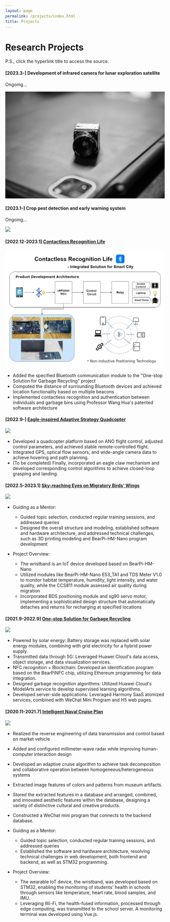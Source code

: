 ```yaml
---
layout: page
permalink: /projects/index.html
title: Projects
---
```


# Research Projects

P.S., click the hyperlink title to access the source.<br>

#### **[2023.3-] Development of infrared camera for lunar exploration satellite**

Ongoing...

<img src="https://github.com/JinDucheng/JinDucheng.github.io/raw/master/src/images/FLIR-camera.jpg">

#### **[2023.1-] Crop pest detection and early warning system**

Ongoing...

<img src="https://github.com/JinDucheng/JinDucheng.github.io/raw/master/src/images/Crop-pest.jpg">

#### [2022.12-2023.1] [Contactless Recognition Life](https://github.com/JinDucheng/JinDucheng.github.io/raw/master/src/file/Contactless%20Recognition%20Life%20-%20Integrated%20Solution%20for%20Smart%20City.7z)

<img src="https://github.com/JinDucheng/JinDucheng.github.io/raw/master/src/images/Contactless.png">

- Added the specified Bluetooth communication module to the "One-stop Solution for Garbage Recycling" project
- Computed the distance of surrounding Bluetooth devices and achieved location functionality based on multiple beacons
- Implemented contactless recognition and authentication between individuals and garbage bins using Professor Wang Hua's patented software architecture

#### **[2022.9-] [Eagle-inspired Adaptive Strategy Quadcopter](https://github.com/JinDucheng/JinDucheng.github.io/raw/master/src/file/Eagle-inspired%20Adaptive%20Strategy%20Quadcopter.7z)**

<img src="https://github.com/JinDucheng/JinDucheng.github.io/raw/master/src/images/Quadcopter.png">

- Developed a quadcopter platform based on ANO flight control, adjusted control parameters, and achieved stable remote-controlled flight.
- Integrated GPS, optical flow sensors, and wide-angle camera data to achieve hovering and path planning.
- (To be completed) Finally, incorporated an eagle claw mechanism and developed corresponding control algorithms to achieve closed-loop grasping and landing.

#### **[2022.5-2023.1] [Sky-reaching Eyes on Migratory Birds' Wings](https://github.com/JinDucheng/JinDucheng.github.io/raw/master/src/file/Sky-reaching%20Eyes%20on%20Migratory%20Birds%E2%80%99%20Wings.7z)**

<img src="https://github.com/JinDucheng/JinDucheng.github.io/raw/master/src/images/migratory-bird.png">

- Guiding as a Mentor:
  - Guided topic selection, conducted regular training sessions, and addressed queries
  - Designed the overall structure and modeling, established software and hardware architecture, and addressed technical challenges, such as 3D printing modeling and BearPi-HM-Nano program development

- Project Overview:
  - The wristband is an IoT device developed based on BearPi-HM-Nano
  - Utilized modules like BearPi-HM-Nano E53_TA1 and TDS Meter V1.0 to monitor habitat temperature, humidity, light intensity, and water quality, while the CCS811 module assessed air quality during migration
  - Incorporated BDS positioning module and sg90 servo motor, implementing a sophisticated design structure that automatically detaches and returns for recharging at specified locations

#### **[2021.9-2022.9] [One-stop Solution for Garbage Recycling](https://github.com/JinDucheng/JinDucheng.github.io/raw/master/src/file/One-stop%20Solution%20for%20Garbage%20Recycling.7z)**

<img src="https://github.com/JinDucheng/JinDucheng.github.io/raw/master/src/images/garbage-bin.png">

- Powered by solar energy: Battery storage was replaced with solar energy modules, combining with grid electricity for a hybrid power supply.
- Transmitted data through 5G: Leveraged Huawei Cloud's data access, object storage, and data visualization services.
- NFC recognition + Blockchain: Developed an identification program based on the BearPiNFC chip, utilizing Ethereum programming for data integration.
- Designed garbage recognition algorithms: Utilized Huawei Cloud's ModelArts service to develop supervised learning algorithms.
- Developed server-side applications: Leveraged Harmony SaaS atomized services, combined with WeChat Mini Program and H5 web pages.

#### **[2020.11-2021.7] [Intelligent Naval Cruise Plan](https://github.com/JinDucheng/JinDucheng.github.io/raw/master/src/file/Intelligent%20Naval%20Cruise%20Plan.7z)**

<img src="https://github.com/JinDucheng/JinDucheng.github.io/raw/master/src/images/Cruise.png">

- Realized the reverse engineering of data transmission and control based on market vehicle
- Added and configured millimeter-wave radar while improving human-computer interaction design
- Developed an adaptive cruise algorithm to achieve task decomposition and collaborative operation between homogeneous/heterogeneous systems



- Extracted image features of colors and patterns from museum artifacts.
- Stored the extracted features in a database and arranged, combined, and innovated aesthetic features within the database, designing a variety of distinctive cultural and creative products.
- Constructed a WeChat mini program that connects to the backend database.



- Guiding as a Mentor:
   - Guided topic selection, conducted regular training sessions, and addressed queries
   - Established the software and hardware architecture, resolving technical challenges in web development, both frontend and backend, as well as STM32 programming.

- Project Overview:
   - The wearable IoT device, the wristband, was developed based on STM32, enabling the monitoring of students' health in schools through sensors like temperature, heart rate, blood samples, and IMU.
   - Leveraging Wi-Fi, the health-fused information, processed through edge computing, was transmitted to the school server. A monitoring terminal was developed using Vue.js.

